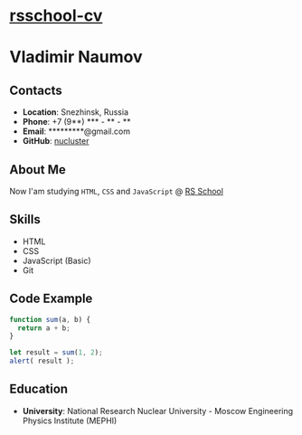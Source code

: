 # [rsschool-cv](https://kryvetski-andrei.github.io/rsschool-cv/)

# Vladimir Naumov

## Contacts
- **Location**: Snezhinsk, Russia
- **Phone**: +7 (9**) \*\*\* - \*\* - \*\*
- **Email**: \*\*\*\*\*\*\*\*\*@gmail.com
- **GitHub**: [nucluster](https://github.com/nucluster)

## About Me 
Now I'am studying `HTML`, `CSS` and `JavaScript` @ [RS School](https://rs.school/)

## Skills
- HTML
- CSS
- JavaScript (Basic)
- Git

## Code Example
```javascript
function sum(a, b) {
  return a + b;
}

let result = sum(1, 2);
alert( result );
```

## Education 
- **University**: National Research Nuclear University - Moscow Engineering Physics Institute (MEPHI)
